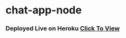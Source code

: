 # chat-app-node
### Deployed Live on Heroku <a href="https://bz-chat-app.herokuapp.com/"> Click To View</a>
